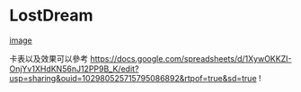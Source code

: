 # LostDream
[image](https://github.com/DatePest/LostDream/assets/108296950/ba5972df-4035-4830-9255-e03ef53fc0fa)

卡表以及效果可以參考 
https://docs.google.com/spreadsheets/d/1XywOKKZI-OnjYv1XHdKN56nJ12PP9B_K/edit?usp=sharing&ouid=102980525715795086892&rtpof=true&sd=true
!
